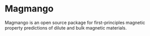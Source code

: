 # Magmango
Magmango is an open source package for first-principles magnetic property predictions of dilute and bulk magnetic materials. 


